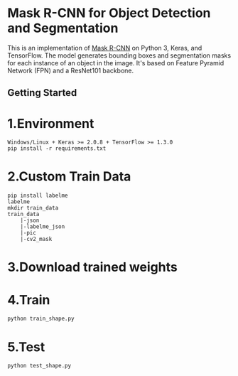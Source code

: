 # Mask R-CNN for Object Detection and Segmentation

This is an implementation of [Mask R-CNN](https://arxiv.org/abs/1703.06870) on Python 3, Keras, and TensorFlow. The model generates bounding boxes and segmentation masks for each instance of an object in the image. It's based on Feature Pyramid Network (FPN) and a ResNet101 backbone.

## Getting Started 

1.Environment
===
    Windows/Linux + Keras >= 2.0.8 + TensorFlow >= 1.3.0
    pip install -r requirements.txt
2.Custom Train Data
===
    pip install labelme
    labelme
    mkdir train_data
    train_data
        |-json
        |-labelme_json
        |-pic
        |-cv2_mask
 3.Download trained weights
 ===
    
 4.Train
 ===
    python train_shape.py
 5.Test
 ===
    python test_shape.py
    
